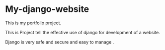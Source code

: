 # My-django-website
This is my portfolio project.

This is Project tell the effective use of django for development of a website.

Django is very safe and secure and easy to manage .
